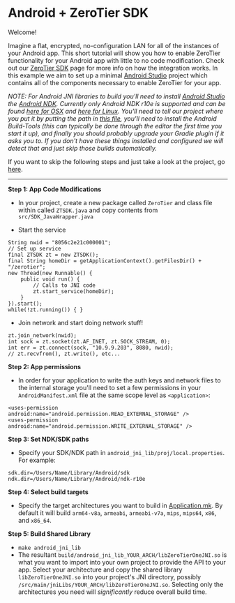 Android + ZeroTier SDK
====

Welcome!

Imagine a flat, encrypted, no-configuration LAN for all of the instances of your Android app. This short tutorial will show you how to enable ZeroTier functionality for your Android app with little to no code modification. Check out our [ZeroTier SDK](https://www.zerotier.com/blog) page for more info on how the integration works. In this example we aim to set up a minimal [Android Studio](https://developer.android.com/studio/index.html) project which contains all of the components necessary to enable ZeroTier for your app.

*NOTE: For Android JNI libraries to build you'll need to install [Android Studio](https://developer.android.com/studio/index.html) the [Android NDK](https://developer.android.com/ndk/index.html). Currently only Android NDK r10e is supported and can be found [here for OSX](http://dl.google.com/android/repository/android-ndk-r10e-darwin-x86_64.zip) and [here for Linux](http://dl.google.com/android/repository/android-ndk-r10e-linux-x86_64.zip). You'll need to tell our project where you put it by putting the path in [this file](android_jni_lib/proj/local.properties), you'll need to install the Android Build-Tools (this can typically be done through the editor the first time you start it up), and finally you should probably upgrade your Gradle plugin if it asks you to. If you don't have these things installed and configured we will detect that and just skip those builds automatically.*

If you want to skip the following steps and just take a look at the project, go [here](example_app).

***

**Step 1: App Code Modifications**
 - In your project, create a new package called `ZeroTier` and class file within called `ZTSDK.java` and copy contents from `src/SDK_JavaWrapper.java`
 
 - Start the service

```
String nwid = "8056c2e21c000001";
// Set up service
final ZTSDK zt = new ZTSDK();
final String homeDir = getApplicationContext().getFilesDir() + "/zerotier";
new Thread(new Runnable() {
    public void run() {
        // Calls to JNI code
        zt.start_service(homeDir);
    }
}).start();
while(!zt.running()) { }
```

 - Join network and start doing network stuff!

```
zt.join_network(nwid);
int sock = zt.socket(zt.AF_INET, zt.SOCK_STREAM, 0);
int err = zt.connect(sock, "10.9.9.203", 8080, nwid);
// zt.recvfrom(), zt.write(), etc...
```

**Step 2: App permissions**

 - In order for your application to write the auth keys and network files to the internal storage you'll need to set a few permissions in your `AndroidManifest.xml` file at the same scope level as `<application>`:

```
<uses-permission android:name="android.permission.READ_EXTERNAL_STORAGE" />
<uses-permission android:name="android.permission.WRITE_EXTERNAL_STORAGE" />
```

**Step 3: Set NDK/SDK paths**
 - Specify your SDK/NDK path in `android_jni_lib/proj/local.properties`. For example:
 ```
 sdk.dir=/Users/Name/Library/Android/sdk
 ndk.dir=/Users/Name/Library/Android/ndk-r10e
 ```

**Step 4: Select build targets**
 - Specify the target architectures you want to build in [Application.mk](android/java/jni/Application.mk). By default it will build `arm64-v8a`, `armeabi`, `armeabi-v7a`, `mips`, `mips64`, `x86`, and `x86_64`.

**Step 5: Build Shared Library**
 - `make android_jni_lib`
 - The resultant `build/android_jni_lib_YOUR_ARCH/libZeroTierOneJNI.so` is what you want to import into your own project to provide the API to your app. Select your architecture and copy the shared library `libZeroTierOneJNI.so` into your project's JNI directory, possibly `/src/main/jniLibs/YOUR_ARCH/libZeroTierOneJNI.so`. Selecting only the architectures you need will *significantly* reduce overall build time.
